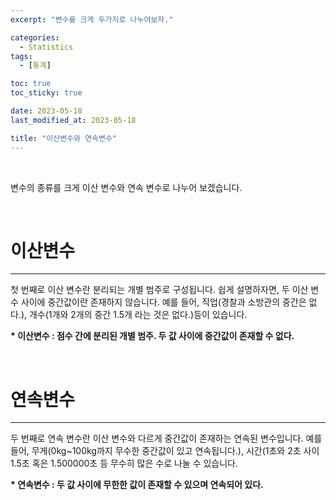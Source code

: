 ```yaml
---
excerpt: "변수를 크게 두가지로 나누어보자."

categories:
  - Statistics
tags:
  - [통계]

toc: true
toc_sticky: true

date: 2023-05-18
last_modified_at: 2023-05-18

title: "이산변수와 연속변수"
---
```

<br>

변수의 종류를 크게 이산 변수와 연속 변수로 나누어 보겠습니다.

<br>

# 이산변수
---
  
첫 번째로 이산 변수란 분리되는 개별 범주로 구성됩니다. 쉽게 설명하자면, 두 이산 변수 사이에 중간값이란 존재하지 않습니다.
예를 들어, 직업(경찰과 소방관의 중간은 없다.), 개수(1개와 2개의 중간 1.5개 라는 것은 없다.)등이 있습니다.

**\* 이산변수 : 점수 간에 분리된 개별 범주. 두 값 사이에 중간값이 존재할 수 없다.**

<br>

# 연속변수
---
  
두 번째로 연속 변수란 이산 변수와 다르게 중간값이 존재하는 연속된 변수입니다.
예를 들어, 무게(0kg~100kg까지 무수한 중간값이 있고 연속됩니다.), 시간(1초와 2초 사이 1.5초 혹은 1.500000초 등 무수히 많은 수로 나눌 수 있습니다.

**\* 연속변수 : 두 값 사이에 무한한 값이 존재할 수 있으며 연속되어 있다.**
